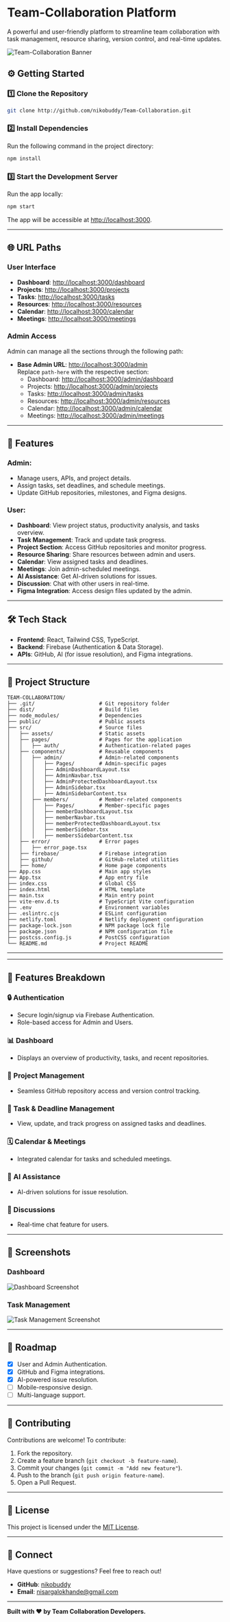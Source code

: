 
# Team-Collaboration Platform  

A powerful and user-friendly platform to streamline team collaboration with task management, resource sharing, version control, and real-time updates.  

![Team-Collaboration Banner](https://codemore.site/bikebuilders.png)  


## ⚙️ Getting Started  

### 1️⃣ Clone the Repository  
```bash  
git clone http://github.com/nikobuddy/Team-Collaboration.git  
```  

### 2️⃣ Install Dependencies  
Run the following command in the project directory:  
```bash  
npm install  
```  

### 3️⃣ Start the Development Server  
Run the app locally:  
```bash  
npm start  
```  

The app will be accessible at [http://localhost:3000](http://localhost:3000).  

---
## 🌐 URL Paths

### User Interface  
- **Dashboard**: [http://localhost:3000/dashboard](http://localhost:3000/dashboard)  
- **Projects**: [http://localhost:3000/projects](http://localhost:3000/projects)  
- **Tasks**: [http://localhost:3000/tasks](http://localhost:3000/tasks)  
- **Resources**: [http://localhost:3000/resources](http://localhost:3000/resources)  
- **Calendar**: [http://localhost:3000/calendar](http://localhost:3000/calendar)  
- **Meetings**: [http://localhost:3000/meetings](http://localhost:3000/meetings)  

### Admin Access  
Admin can manage all the sections through the following path:  
- **Base Admin URL**: [http://localhost:3000/admin](http://localhost:3000/admin)  
  Replace `path-here` with the respective section:  
  - Dashboard: [http://localhost:3000/admin/dashboard](http://localhost:3000/admin/dashboard)  
  - Projects: [http://localhost:3000/admin/projects](http://localhost:3000/admin/projects)  
  - Tasks: [http://localhost:3000/admin/tasks](http://localhost:3000/admin/tasks)  
  - Resources: [http://localhost:3000/admin/resources](http://localhost:3000/admin/resources)  
  - Calendar: [http://localhost:3000/admin/calendar](http://localhost:3000/admin/calendar)  
  - Meetings: [http://localhost:3000/admin/meetings](http://localhost:3000/admin/meetings)  

---

## 🚀 Features  
### Admin:  
- Manage users, APIs, and project details.  
- Assign tasks, set deadlines, and schedule meetings.  
- Update GitHub repositories, milestones, and Figma designs.  

### User:  
- **Dashboard**: View project status, productivity analysis, and tasks overview.  
- **Task Management**: Track and update task progress.  
- **Project Section**: Access GitHub repositories and monitor progress.  
- **Resource Sharing**: Share resources between admin and users.  
- **Calendar**: View assigned tasks and deadlines.  
- **Meetings**: Join admin-scheduled meetings.  
- **AI Assistance**: Get AI-driven solutions for issues.  
- **Discussion**: Chat with other users in real-time.  
- **Figma Integration**: Access design files updated by the admin.  

---

## 🛠️ Tech Stack  
- **Frontend**: React, Tailwind CSS, TypeScript.  
- **Backend**: Firebase (Authentication & Data Storage).  
- **APIs**: GitHub, AI (for issue resolution), and Figma integrations.  

---

## 📂 Project Structure  
```plaintext  
TEAM-COLLABORATION/
├── .git/                     # Git repository folder
├── dist/                     # Build files
├── node_modules/             # Dependencies
├── public/                   # Public assets
├── src/                      # Source files
│   ├── assets/               # Static assets
│   ├── pages/                # Pages for the application
│   │   ├── auth/             # Authentication-related pages
│   ├── components/           # Reusable components
│   │   ├── admin/            # Admin-related components
│   │   │   ├── Pages/        # Admin-specific pages
│   │   │   ├── AdminDashboardLayout.tsx
│   │   │   ├── AdminNavbar.tsx
│   │   │   ├── AdminProtectedDashboardLayout.tsx
│   │   │   ├── AdminSidebar.tsx
│   │   │   ├── AdminSidebarContent.tsx
│   │   ├── members/          # Member-related components
│   │   │   ├── Pages/        # Member-specific pages
│   │   │   ├── memberDashboardLayout.tsx
│   │   │   ├── memberNavbar.tsx
│   │   │   ├── memberProtectedDashboardLayout.tsx
│   │   │   ├── memberSidebar.tsx
│   │   │   ├── membersSidebarContent.tsx
│   ├── error/                # Error pages
│   │   ├── error_page.tsx
│   ├── firebase/             # Firebase integration
│   ├── github/               # GitHub-related utilities
│   ├── home/                 # Home page components
├── App.css                   # Main app styles
├── App.tsx                   # App entry file
├── index.css                 # Global CSS
├── index.html                # HTML template
├── main.tsx                  # Main entry point
├── vite-env.d.ts             # TypeScript Vite configuration
├── .env                      # Environment variables
├── .eslintrc.cjs             # ESLint configuration
├── netlify.toml              # Netlify deployment configuration
├── package-lock.json         # NPM package lock file
├── package.json              # NPM configuration file
├── postcss.config.js         # PostCSS configuration
└── README.md                 # Project README

```  

---


---

## 🌟 Features Breakdown  
### 🔒 Authentication  
- Secure login/signup via Firebase Authentication.  
- Role-based access for Admin and Users.  

### 📊 Dashboard  
- Displays an overview of productivity, tasks, and recent repositories.  

### 📂 Project Management  
- Seamless GitHub repository access and version control tracking.  

### 📅 Task & Deadline Management  
- View, update, and track progress on assigned tasks and deadlines.  

### 🗓️ Calendar & Meetings  
- Integrated calendar for tasks and scheduled meetings.  

### 🤖 AI Assistance  
- AI-driven solutions for issue resolution.  

### 💬 Discussions  
- Real-time chat feature for users.  

---

## 📸 Screenshots  
### Dashboard  
![Dashboard Screenshot](https://codemore.site/admin.png)  
### Task Management  
![Task Management Screenshot](https://codemore.site/dashboard.png)  

---

## 🚧 Roadmap  
- [x] User and Admin Authentication.  
- [x] GitHub and Figma integrations.  
- [x] AI-powered issue resolution.  
- [ ] Mobile-responsive design.  
- [ ] Multi-language support.  

---

## 🤝 Contributing  
Contributions are welcome! To contribute:  
1. Fork the repository.  
2. Create a feature branch (`git checkout -b feature-name`).  
3. Commit your changes (`git commit -m "Add new feature"`).  
4. Push to the branch (`git push origin feature-name`).  
5. Open a Pull Request.  

---

## 📜 License  
This project is licensed under the [MIT License](LICENSE).  

---

## 💬 Connect  
Have questions or suggestions? Feel free to reach out!  
- **GitHub**: [nikobuddy](http://github.com/nikobuddy)  
- **Email**: nisargalokhande@gmail.com  

---

**Built with ❤️ by Team Collaboration Developers.**

